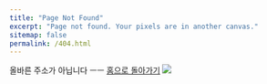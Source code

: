 ```yaml
---
title: "Page Not Found"
excerpt: "Page not found. Your pixels are in another canvas."
sitemap: false
permalink: /404.html
---
```


올바른 주소가 아닙니다 ㅡㅡ [홈으로 돌아가기](xenco82.github.io)
![](https://encrypted-tbn0.gstatic.com/images?q=tbn:ANd9GcSiKSvuPO6hCljGMzsjB0JcoHqdg-p51bzu2Q&usqp=CAU)